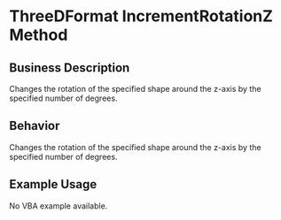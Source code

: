 # ThreeDFormat IncrementRotationZ Method

## Business Description
Changes the rotation of the specified shape around the z-axis by the specified number of degrees.

## Behavior
Changes the rotation of the specified shape around the z-axis by the specified number of degrees.

## Example Usage
No VBA example available.
